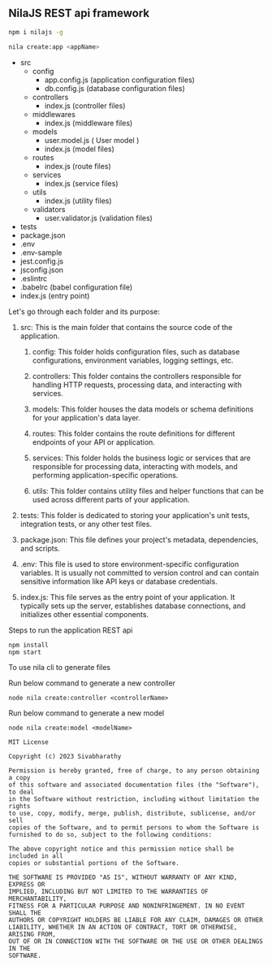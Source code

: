 


## NilaJS REST api framework


```bash
npm i nilajs -g
```

```bash
nila create:app <appName>
```

- src
  - config
    - app.config.js (application configuration files)
    - db.config.js (database configuration files)
  - controllers
    - index.js (controller files)
  - middlewares
    - index.js (middleware files)
  - models
    - user.model.js ( User model )
    - index.js (model files)
  - routes
    - index.js (route files)
  - services
    - index.js (service files)
  - utils
    - index.js (utility files)  
  - validators
    - user.validator.js (validation files)
- tests
- package.json
- .env
- .env-sample
- jest.config.js
- jsconfig.json
- .eslintrc
- .babelrc (babel configuration file)
- index.js (entry point)


Let's go through each folder and its purpose:

1. src: This is the main folder that contains the source code of the application.

    1. config: This folder holds configuration files, such as database configurations, environment variables, logging settings, etc.

    2. controllers: This folder contains the controllers responsible for handling HTTP requests, processing data, and interacting with services.

    3. models: This folder houses the data models or schema definitions for your application's data layer.

    4. routes: This folder contains the route definitions for different endpoints of your API or application.

    5. services: This folder holds the business logic or services that are responsible for processing data, interacting with models, and performing application-specific operations.

    6. utils: This folder contains utility files and helper functions that can be used across different parts of your application.

2. tests: This folder is dedicated to storing your application's unit tests, integration tests, or any other test files.

3. package.json: This file defines your project's metadata, dependencies, and scripts.

4. .env: This file is used to store environment-specific configuration variables. It is usually not committed to version control and can contain sensitive information like API keys or database credentials.

5. index.js: This file serves as the entry point of your application. It typically sets up the server, establishes database connections, and initializes other essential components.

Steps to run the application REST api 
```
npm install
npm start
```

To use nila cli to generate files 

Run below command to generate a new controller 

```
node nila create:controller <controllerName>
```

Run below command to generate a new model 

```
node nila create:model <modelName>
```

```
MIT License

Copyright (c) 2023 Sivabharathy

Permission is hereby granted, free of charge, to any person obtaining a copy
of this software and associated documentation files (the "Software"), to deal
in the Software without restriction, including without limitation the rights
to use, copy, modify, merge, publish, distribute, sublicense, and/or sell
copies of the Software, and to permit persons to whom the Software is
furnished to do so, subject to the following conditions:

The above copyright notice and this permission notice shall be included in all
copies or substantial portions of the Software.

THE SOFTWARE IS PROVIDED "AS IS", WITHOUT WARRANTY OF ANY KIND, EXPRESS OR
IMPLIED, INCLUDING BUT NOT LIMITED TO THE WARRANTIES OF MERCHANTABILITY,
FITNESS FOR A PARTICULAR PURPOSE AND NONINFRINGEMENT. IN NO EVENT SHALL THE
AUTHORS OR COPYRIGHT HOLDERS BE LIABLE FOR ANY CLAIM, DAMAGES OR OTHER
LIABILITY, WHETHER IN AN ACTION OF CONTRACT, TORT OR OTHERWISE, ARISING FROM,
OUT OF OR IN CONNECTION WITH THE SOFTWARE OR THE USE OR OTHER DEALINGS IN THE
SOFTWARE.
```